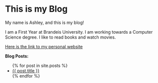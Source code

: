 # This is my Blog

My name is Ashley, and this is my blog!

I am a First Year at Brandeis University. I am working towards a Computer Science degree. I like to read books and watch movies. 

[Here is the link to my personal website](https://adalei1801.github.io/)

**Blog Posts:**
<ul>
  {% for post in site.posts %}
    <li>
      <a href="{{ post.url | relative_url }}">{{ post.title }}</a>
    </li>
  {% endfor %}
</ul>
